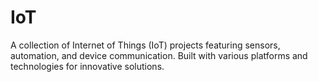 # IoT
A collection of Internet of Things (IoT) projects featuring sensors, automation, and device communication. Built with various platforms and technologies for innovative solutions.
